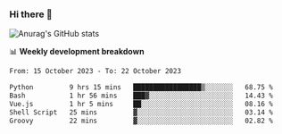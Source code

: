 ### Hi there 👋
![Anurag's GitHub stats](https://github-readme-stats.vercel.app/api?username=jami1024&show_icons=true&theme=radical)

📊 **Weekly development breakdown**
<!--START_SECTION:waka-->

```txt
From: 15 October 2023 - To: 22 October 2023

Python         9 hrs 15 mins   █████████████████▒░░░░░░░   68.75 %
Bash           1 hr 56 mins    ███▓░░░░░░░░░░░░░░░░░░░░░   14.43 %
Vue.js         1 hr 5 mins     ██░░░░░░░░░░░░░░░░░░░░░░░   08.16 %
Shell Script   25 mins         ▓░░░░░░░░░░░░░░░░░░░░░░░░   03.14 %
Groovy         22 mins         ▓░░░░░░░░░░░░░░░░░░░░░░░░   02.82 %
```

<!--END_SECTION:waka-->
<!--
**jami1024/jami1024** is a ✨ _special_ ✨ repository because its `README.md` (this file) appears on your GitHub profile.

Here are some ideas to get you started:

- 🔭 I’m currently working on ...
- 🌱 I’m currently learning ...
- 👯 I’m looking to collaborate on ...
- 🤔 I’m looking for help with ...
- 💬 Ask me about ...
- 📫 How to reach me: ...
- 😄 Pronouns: ...
- ⚡ Fun fact: ...
-->

